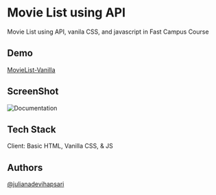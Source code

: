 # Movie List using API 

Movie List using API, vanila CSS, and javascript in Fast Campus Course


## Demo

[MovieList-Vanilla](https://movie-vanilla.vercel.app/#)


## ScreenShot

![Documentation](https://github.com/JulianaDeviHapsari/movie/blob/main/MovieList_ScreenShoot1.png)


## Tech Stack

Client: Basic HTML, Vanilla CSS, & JS


## Authors

[@julianadevihapsari](https://github.com/JulianaDeviHapsari/)

